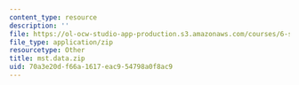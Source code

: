 ```yaml
---
content_type: resource
description: ''
file: https://ol-ocw-studio-app-production.s3.amazonaws.com/courses/6-s096-effective-programming-in-c-and-c-january-iap-2014/70a3e20df66a1617eac954798a0f8ac9_mst.data.zip
file_type: application/zip
resourcetype: Other
title: mst.data.zip
uid: 70a3e20d-f66a-1617-eac9-54798a0f8ac9
---
```

